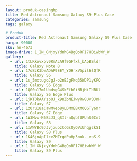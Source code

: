 ```yaml
---
layout: produk-casinghp
title: Red Astronaut Samsung Galaxy S9 Plus Case
categories: samsung
tags: galaxy

# Produk
product-title: Red Astronaut Samsung Galaxy S9 Plus Case
harga: 90000
sku: hn-4673
image-drive: 1_IN_GNjxyYdnhG4BgQoRFI7HBiwbWY_W
gallery:
  - url: 1tLRkovxpv0RmALA9f9GFfxl_bApBSldr
    title: Galaxy Note 8
  - url: 17oBzK3bwADAP9EEY_YOHrxV5pil6lQfR
    title: Galaxy S6
  - url: 1s_5mxtugoJgJ-o2nEJgFkq35WDP1yKFQ
    title: Galaxy S6 Edge
  - url: 1QG0a17m1UbdvgG4SkFfhGiNBjHiTdBUl
    title: Galaxy S6 Edge Plus
  - url: 1jKT0kAAYzpOJ_k9nZbNEJwyRw8UvBJnH
    title: Galaxy S7
  - url: 1z0ru18aCawMvep8yLDMmEBXMOQGTy6mr
    title: Galaxy S7 Edge
  - url: 1W3Mvx-K6BLJ3_qSIl-nQqbfUPUnS0Cmt
    title: Galaxy S8
  - url: 1IAWYBc9JJvjxupzCcGsOyQVxUhqgzkS1
    title: Galaxy S8 Plus
  - url: 1K46jnApIlceZMZrgdPuHp3nok-_vaS-9
    title: Galaxy S9
  - url: 1_IN_GNjxyYdnhG4BgQoRFI7HBiwbWY_W
    title: Galaxy S9 Plus
---
```

